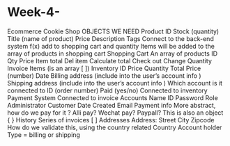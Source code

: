 # Week-4-
Ecommerce Cookie Shop
    OBJECTS WE NEED
    Product
        ID
        Stock (quantity)
        Title (name of product)
        Price
        Description
        Tags
        Connect to the back-end system
        f(x) add to shopping cart and quantity
        Items will be added to the array of products in shopping cart
    Shopping Cart
        An array of products
        ID
        Qty
        Price
        Item total
        Del item
        Calculate total
        Check out
        Change Quantity
    Invoice
        Items (is an array [ ])
        Inventory ID
        Price
        Quantity
        Total Price (number)
        Date
        Billing address (include into the user’s account info )
        Shipping address (include into the user’s account info )
        Which account is it connected to
        ID (order number)
        Paid (yes/no)
        Connected to inventory
    Payment System
      Connected to invoice
    Accounts
        Name
        ID
        Password
        Role
        Administrator
        Customer
        Date Created
        Email
        Payment info
        More abstract, how do we pay for it ? Alli pay? Wechat pay? Paypall?
        This is also an object { }
        History
        Series of invoices [ ]
        Addresses
    Address:
        Street
        City
        Zipcode
        How do we validate this, using the country related
        Country
        Account holder
        Type = billing or shipping
